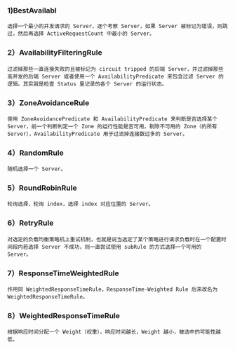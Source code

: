 ### 1)BestAvailabl
```
选择一个最小的并发请求的 Server，逐个考察 Server，如果 Server 被标记为错误，则跳过，然后再选择 ActiveRequestCount 中最小的 Server。
```
### 2）AvailabilityFilteringRule
```
过滤掉那些一直连接失败的且被标记为 circuit tripped 的后端 Server，并过滤掉那些高并发的后端 Server 或者使用一个 AvailabilityPredicate 来包含过滤 Server 的逻辑。其实就是检查 Status 里记录的各个 Server 的运行状态。
```

### 3）ZoneAvoidanceRule
```
使用 ZoneAvoidancePredicate 和 AvailabilityPredicate 来判断是否选择某个 Server，前一个判断判定一个 Zone 的运行性能是否可用，剔除不可用的 Zone（的所有 Server），AvailabilityPredicate 用于过滤掉连接数过多的 Server。
```

### 4）RandomRule
```
随机选择一个 Server。
```

### 5）RoundRobinRule
```
轮询选择，轮询 index，选择 index 对应位置的 Server。
```

### 6）RetryRule
```
对选定的负载均衡策略机上重试机制，也就是说当选定了某个策略进行请求负载时在一个配置时间段内若选择 Server 不成功，则一直尝试使用 subRule 的方式选择一个可用的 Server。
```

### 7）ResponseTimeWeightedRule
```
作用同 WeightedResponseTimeRule，ResponseTime-Weighted Rule 后来改名为 WeightedResponseTimeRule。
```

### 8）WeightedResponseTimeRule
```
根据响应时间分配一个 Weight（权重），响应时间越长，Weight 越小，被选中的可能性越低。
```

